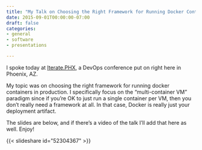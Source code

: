 ```yaml
---
title: "My Talk on Choosing the Right Framework for Running Docker Containers in Production"
date: 2015-09-01T00:00:00-07:00
draft: false
categories:
- general
- software
- presentations

---
```

I spoke today at [Iterate.PHX](http://www.iteratephx.co/), a DevOps conference put on right here in Phoenix, AZ.

My topic was on choosing the right framework for running docker containers in production. I specifically focus on the “multi-container VM” paradigm since if you’re OK to just run a single container per VM, then you don’t really need a framework at all. In that case, Docker is really just your deployment artifact.

The slides are below, and if there’s a video of the talk I’ll add that here as well. Enjoy!

<!--more-->

{{< slideshare id="52304367" >}}